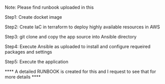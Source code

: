 Note: Please find runbook uploaded in this

Step1: Create docket image 

Step2: Create IaC in terraform to deploy highly available resources in AWS

Step3: git clone and copy the app source into Ansible directory 

Step4: Execute Ansible as uploaded to install and configure requeired packages and settings 

Step5: Execute the application 


**** A detailed RUNBOOK is created for this and I request to see that for more details ****
